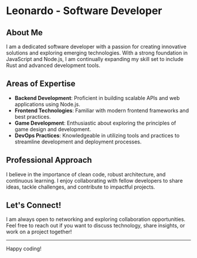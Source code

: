 # Leonardo - Software Developer

## About Me
I am a dedicated software developer with a passion for creating innovative solutions and exploring emerging technologies. With a strong foundation in JavaScript and Node.js, I am continually expanding my skill set to include Rust and advanced development tools.

## Areas of Expertise
- **Backend Development**: Proficient in building scalable APIs and web applications using Node.js.
- **Frontend Technologies**: Familiar with modern frontend frameworks and best practices.
- **Game Development**: Enthusiastic about exploring the principles of game design and development.
- **DevOps Practices**: Knowledgeable in utilizing tools and practices to streamline development and deployment processes.

## Professional Approach
I believe in the importance of clean code, robust architecture, and continuous learning. I enjoy collaborating with fellow developers to share ideas, tackle challenges, and contribute to impactful projects.

## Let's Connect!
I am always open to networking and exploring collaboration opportunities. Feel free to reach out if you want to discuss technology, share insights, or work on a project together!

---

Happy coding!
